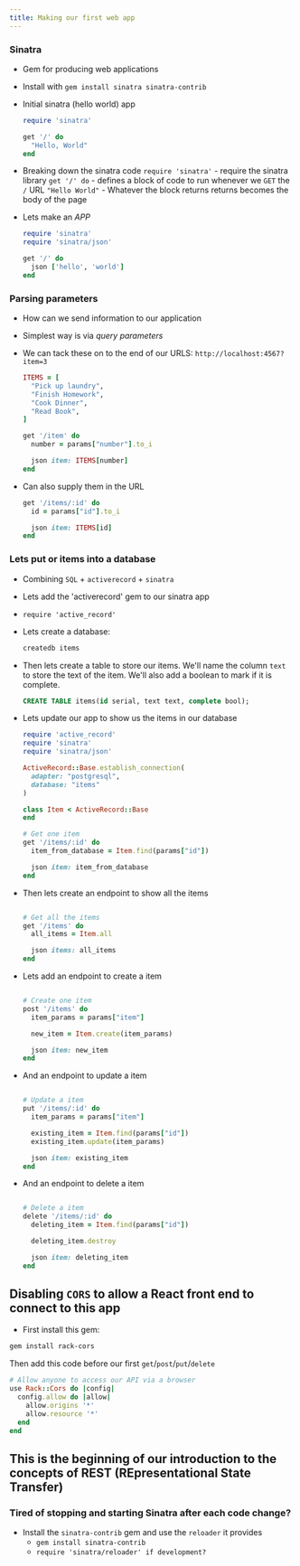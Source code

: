 ```yaml
---
title: Making our first web app
---
```


### Sinatra

- Gem for producing web applications
- Install with `gem install sinatra sinatra-contrib`

- Initial sinatra (hello world) app

  ```ruby
  require 'sinatra'

  get '/' do
    "Hello, World"
  end
  ```

- Breaking down the sinatra code `require 'sinatra'` - require the sinatra
  library `get '/' do` - defines a block of code to run whenever we `GET` the
  `/` URL `"Hello World"` - Whatever the block returns returns becomes the body
  of the page

- Lets make an _APP_

  ```ruby
  require 'sinatra'
  require 'sinatra/json'

  get '/' do
    json ['hello', 'world']
  end
  ```

### Parsing parameters

- How can we send information to our application
- Simplest way is via _query parameters_
- We can tack these on to the end of our URLS: `http://localhost:4567?item=3`

  ```ruby
  ITEMS = [
    "Pick up laundry",
    "Finish Homework",
    "Cook Dinner",
    "Read Book",
  ]

  get '/item' do
    number = params["number"].to_i

    json item: ITEMS[number]
  end
  ```

- Can also supply them in the URL

  ```ruby
  get '/items/:id' do
    id = params["id"].to_i

    json item: ITEMS[id]
  end
  ```

### Lets put or items into a database

- Combining `SQL` + `activerecord` + `sinatra`
- Lets add the 'activerecord' gem to our sinatra app
- `require 'active_record'`
- Lets create a database:

  ```sh
  createdb items
  ```

- Then lets create a table to store our items. We'll name the column `text` to
  store the text of the item. We'll also add a boolean to mark if it is
  complete.

  ```sql
  CREATE TABLE items(id serial, text text, complete bool);
  ```

- Lets update our app to show us the items in our database

  ```ruby
  require 'active_record'
  require 'sinatra'
  require 'sinatra/json'

  ActiveRecord::Base.establish_connection(
    adapter: "postgresql",
    database: "items"
  )

  class Item < ActiveRecord::Base
  end

  # Get one item
  get '/items/:id' do
    item_from_database = Item.find(params["id"])

    json item: item_from_database
  end
  ```

- Then lets create an endpoint to show all the items

  ```ruby

  # Get all the items
  get '/items' do
    all_items = Item.all

    json items: all_items
  end
  ```

- Lets add an endpoint to create a item

  ```ruby

  # Create one item
  post '/items' do
    item_params = params["item"]

    new_item = Item.create(item_params)

    json item: new_item
  end
  ```

- And an endpoint to update a item

  ```ruby

  # Update a item
  put '/items/:id' do
    item_params = params["item"]

    existing_item = Item.find(params["id"])
    existing_item.update(item_params)

    json item: existing_item
  end
  ```

- And an endpoint to delete a item

  ```ruby

  # Delete a item
  delete '/items/:id' do
    deleting_item = Item.find(params["id"])

    deleting_item.destroy

    json item: deleting_item
  end
  ```

## Disabling `CORS` to allow a React front end to connect to this app

- First install this gem:

```sh
gem install rack-cors
```

Then add this code before our first `get`/`post`/`put`/`delete`

```ruby
# Allow anyone to access our API via a browser
use Rack::Cors do |config|
  config.allow do |allow|
    allow.origins '*'
    allow.resource '*'
  end
end
```

## This is the beginning of our introduction to the concepts of REST (REpresentational State Transfer)

### Tired of stopping and starting Sinatra after each code change?

- Install the `sinatra-contrib` gem and use the `reloader` it provides
  - `gem install sinatra-contrib`
  - `require 'sinatra/reloader' if development?`
